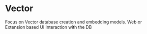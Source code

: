 # Vector
Focus on Vector database creation and embedding models. Web or Extension based UI Interaction with the DB
